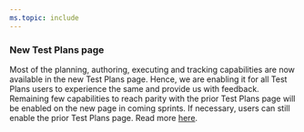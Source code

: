```yaml
---
ms.topic: include
---
```


### New Test Plans page

Most of the planning, authoring, executing and tracking capabilities are now available in the new Test Plans page. Hence, we are enabling it for all Test Plans users to experience the same and provide us with feedback. Remaining few capabilities to reach parity with the prior Test Plans page will be enabled on the new page in coming sprints. If necessary, users can still enable the prior Test Plans page. Read more [here](https://docs.microsoft.com/en-us/azure/devops/test/new-test-plans-page).
